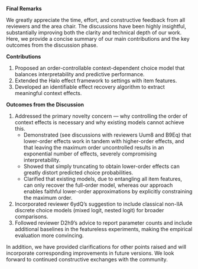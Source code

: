 **Final Remarks**

We greatly appreciate the time, effort, and constructive feedback from all reviewers and the area chair. The discussions have been highly insightful, substantially improving both the clarity and technical depth of our work. Here, we provide a concise summary of our main contributions and the key outcomes from the discussion phase.

**Contributions**  
1. Proposed an order-controllable context-dependent choice model that balances interpretability and predictive performance.  
2. Extended the Halo effect framework to settings with item features.  
3. Developed an identifiable effect recovery algorithm to extract meaningful context effects.  

**Outcomes from the Discussion**  
1. Addressed the primary novelty concern — why controlling the order of context effects is necessary and why existing models cannot achieve this.  
   - Demonstrated (see discussions with reviewers Uum8 and B9Eq) that lower-order effects work in tandem with higher-order effects, and that leaving the maximum order uncontrolled results in an exponential number of effects, severely compromising interpretability.  
   - Showed that simply truncating to obtain lower-order effects can greatly distort predicted choice probabilities.  
   - Clarified that existing models, due to entangling all item features, can only recover the full-order model, whereas our approach enables faithful lower-order approximations by explicitly constraining the maximum order.  
2. Incorporated reviewer 6ydQ’s suggestion to include classical non-IIA discrete choice models (mixed logit, nested logit) for broader comparisons.  
3. Followed reviewer D2h9’s advice to report parameter counts and include additional baselines in the featureless experiments, making the empirical evaluation more convincing.

In addition, we have provided clarifications for other points raised and will incorporate corresponding improvements in future versions. We look forward to continued constructive exchanges with the community.
